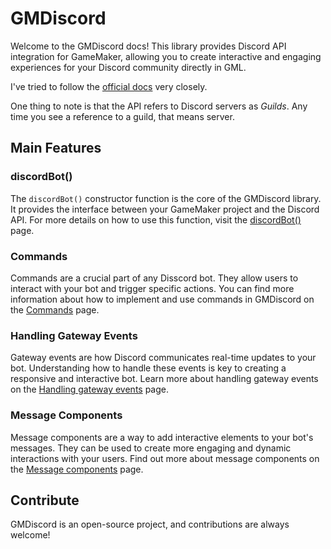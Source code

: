 # **GMDiscord**
Welcome to the GMDiscord docs! This library provides Discord API integration for GameMaker, allowing you to create interactive and engaging experiences for your Discord community directly in GML.

I've tried to follow the [official docs](https://discord.com/developers/docs) very closely. 

One thing to note is that the API refers to Discord servers as *Guilds*. Any time you see a reference to a guild, that means server. 

## **Main Features**

### **discordBot()**
The `discordBot()` constructor function is the core of the GMDiscord library. It provides the interface between your GameMaker project and the Discord API. For more details on how to use this function, visit the [discordBot()](discordBot().md) page.

### **Commands**
Commands are a crucial part of any Disscord bot. They allow users to interact with your bot and trigger specific actions. You can find more information about how to implement and use commands in GMDiscord on the [Commands](Commands) page.

### **Handling Gateway Events**
Gateway events are how Discord communicates real-time updates to your bot. Understanding how to handle these events is key to creating a responsive and interactive bot. Learn more about handling gateway events on the [Handling gateway events](Handling-gateway-events) page.

### **Message Components**
Message components are a way to add interactive elements to your bot's messages. They can be used to create more engaging and dynamic interactions with your users. Find out more about message components on the [Message components](Message-components) page.

## **Contribute**
GMDiscord is an open-source project, and contributions are always welcome!